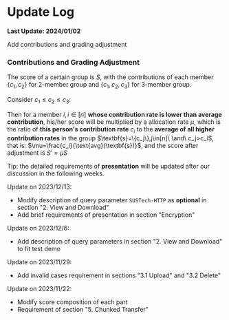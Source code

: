 # Update Log

**Last Update: 2024/01/02**

Add contributions and grading adjustment

### Contributions and Grading Adjustment

The score of a certain group is $S$, with the contributions of each member $\{c_1,c_2\}$ for 2-member group and $\{c_1,c_2,c_3\}$ for 3-member group.

Consider $c_1\leq c_2\leq c_3$:

Then for a member $i,i\in[n]$ **whose contribution rate is lower than average contribution**, his/her score will be multiplied by a allocation rate $\mu$, which is the ratio of **this person's contribution rate** $c_i$ to the **average of all higher contribution rates** in the group $\textbf{s}=\{c_j\},j\in[n]\ \and\ c_j>c_i$, that is: $\mu=\frac{c_i}{\text{avg}(\textbf{s})}$, and the score after adjustment is $S'=\mu S$



Tip: the detailed requirements of **presentation** will be updated after our discussion in the following weeks.

Update on 2023/12/13:

- Modify description of query parameter `SUSTech-HTTP` as **optional** in section "2. View and Download"
- Add brief requirements of presentation in section "Encryption"

Update on 2023/12/6:

- Add description of query parameters in section "2. View and Download" to fit test demo

Update on 2023/11/29:

- Add invalid cases requirement in sections "3.1 Upload" and "3.2 Delete"

Update on 2023/11/22:

- Modify score composition of each part
- Requirement of section "5. Chunked Transfer"